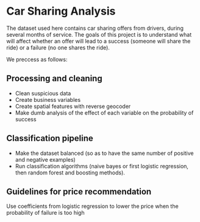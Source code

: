# Car Sharing Analysis

The dataset used here contains car sharing offers from drivers, during several months of service.
The goals of this project is to understand what will affect whether an offer will lead to a success (someone will share the ride) or a failure (no one shares the ride).

We preccess as follows: 

## Processing and cleaning
- Clean suspicious data
- Create business variables
- Create spatial features with reverse geocoder
- Make dumb analysis of the effect of each variable on the probability of success

## Classification pipeline
- Make the dataset balanced (so as to have the same number of positive and negative examples)
- Run classification algorithms (naive bayes or first logistic regression, then random forest and boosting methods).

## Guidelines for price recommendation
Use coefficients from logistic regression to lower the price when the probability of failure is too high
